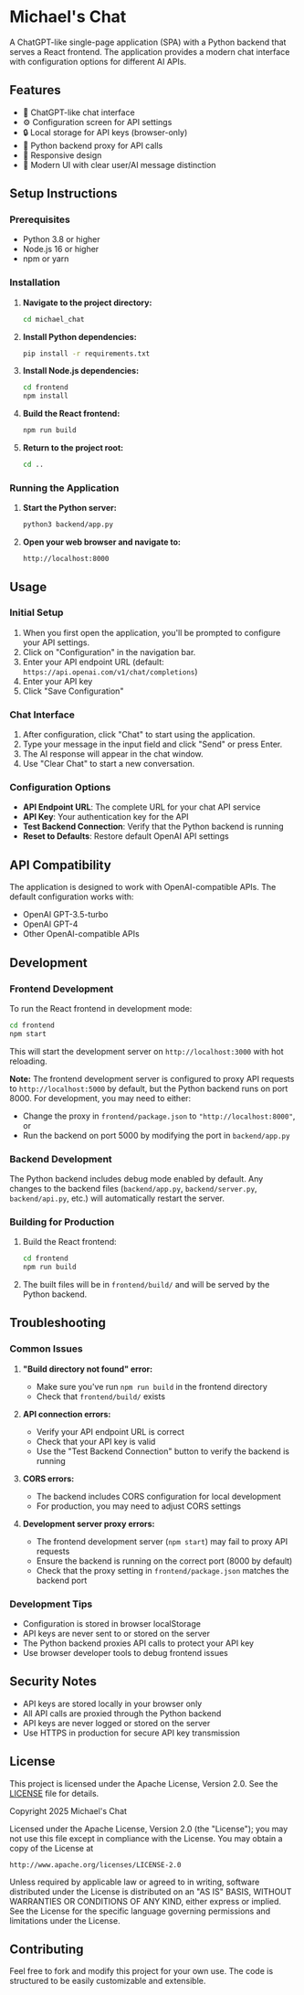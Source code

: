 # Michael's Chat

A ChatGPT-like single-page application (SPA) with a Python backend that serves a React frontend. The application provides a modern chat interface with configuration options for different AI APIs.

## Features

- 🤖 ChatGPT-like chat interface
- ⚙️ Configuration screen for API settings
- 🔒 Local storage for API keys (browser-only)
- 🔄 Python backend proxy for API calls
- 📱 Responsive design
- 🎨 Modern UI with clear user/AI message distinction

## Setup Instructions

### Prerequisites

- Python 3.8 or higher
- Node.js 16 or higher
- npm or yarn

### Installation

1. **Navigate to the project directory:**
   ```bash
   cd michael_chat
   ```

2. **Install Python dependencies:**
   ```bash
   pip install -r requirements.txt
   ```

3. **Install Node.js dependencies:**
   ```bash
   cd frontend
   npm install
   ```

4. **Build the React frontend:**
   ```bash
   npm run build
   ```

5. **Return to the project root:**
   ```bash
   cd ..
   ```

### Running the Application

1. **Start the Python server:**
   ```bash
   python3 backend/app.py
   ```

2. **Open your web browser and navigate to:**
   ```
   http://localhost:8000
   ```

## Usage

### Initial Setup

1. When you first open the application, you'll be prompted to configure your API settings.
2. Click on "Configuration" in the navigation bar.
3. Enter your API endpoint URL (default: `https://api.openai.com/v1/chat/completions`)
4. Enter your API key
5. Click "Save Configuration"

### Chat Interface

1. After configuration, click "Chat" to start using the application.
2. Type your message in the input field and click "Send" or press Enter.
3. The AI response will appear in the chat window.
4. Use "Clear Chat" to start a new conversation.

### Configuration Options

- **API Endpoint URL**: The complete URL for your chat API service
- **API Key**: Your authentication key for the API
- **Test Backend Connection**: Verify that the Python backend is running
- **Reset to Defaults**: Restore default OpenAI API settings

## API Compatibility

The application is designed to work with OpenAI-compatible APIs. The default configuration works with:

- OpenAI GPT-3.5-turbo
- OpenAI GPT-4
- Other OpenAI-compatible APIs

## Development

### Frontend Development

To run the React frontend in development mode:

```bash
cd frontend
npm start
```

This will start the development server on `http://localhost:3000` with hot reloading.

**Note:** The frontend development server is configured to proxy API requests to `http://localhost:5000` by default, but the Python backend runs on port 8000. For development, you may need to either:
- Change the proxy in `frontend/package.json` to `"http://localhost:8000"`, or
- Run the backend on port 5000 by modifying the port in `backend/app.py`

### Backend Development

The Python backend includes debug mode enabled by default. Any changes to the backend files (`backend/app.py`, `backend/server.py`, `backend/api.py`, etc.) will automatically restart the server.

### Building for Production

1. Build the React frontend:
   ```bash
   cd frontend
   npm run build
   ```

2. The built files will be in `frontend/build/` and will be served by the Python backend.

## Troubleshooting

### Common Issues

1. **"Build directory not found" error:**
   - Make sure you've run `npm run build` in the frontend directory
   - Check that `frontend/build/` exists

2. **API connection errors:**
   - Verify your API endpoint URL is correct
   - Check that your API key is valid
   - Use the "Test Backend Connection" button to verify the backend is running

3. **CORS errors:**
   - The backend includes CORS configuration for local development
   - For production, you may need to adjust CORS settings

4. **Development server proxy errors:**
   - The frontend development server (`npm start`) may fail to proxy API requests
   - Ensure the backend is running on the correct port (8000 by default)
   - Check that the proxy setting in `frontend/package.json` matches the backend port

### Development Tips

- Configuration is stored in browser localStorage
- API keys are never sent to or stored on the server
- The Python backend proxies API calls to protect your API key
- Use browser developer tools to debug frontend issues

## Security Notes

- API keys are stored locally in your browser only
- All API calls are proxied through the Python backend
- API keys are never logged or stored on the server
- Use HTTPS in production for secure API key transmission

## License

This project is licensed under the Apache License, Version 2.0. See the [LICENSE](LICENSE) file for details.

Copyright 2025 Michael's Chat

Licensed under the Apache License, Version 2.0 (the "License");
you may not use this file except in compliance with the License.
You may obtain a copy of the License at

    http://www.apache.org/licenses/LICENSE-2.0

Unless required by applicable law or agreed to in writing, software
distributed under the License is distributed on an "AS IS" BASIS,
WITHOUT WARRANTIES OR CONDITIONS OF ANY KIND, either express or implied.
See the License for the specific language governing permissions and
limitations under the License.

## Contributing

Feel free to fork and modify this project for your own use. The code is structured to be easily customizable and extensible.
